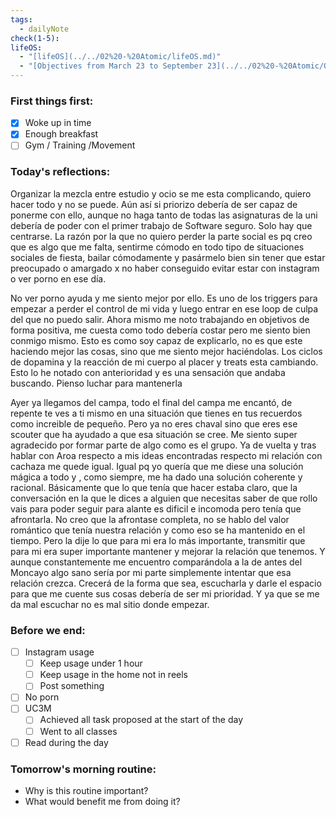 ```yaml
---
tags:
  - dailyNote
check(1-5): 
lifeOS:
  - "[lifeOS](../../02%20-%20Atomic/lifeOS.md)"
  - "[Objectives from March 23 to September 23](../../02%20-%20Atomic/Objectives%20from%20March%2023%20to%20September%2023.md)"
---
```

###  First things first: 

- [x]  Woke up in time
- [x] Enough breakfast
- [ ] Gym / Training /Movement

### Today's reflections: 
Organizar la mezcla entre estudio y ocio se me esta complicando, quiero hacer todo y no se puede. Aún así si priorizo debería de ser capaz de ponerme con ello, aunque no haga tanto de todas las asignaturas de la uni debería de poder con el primer trabajo de Software seguro. Solo hay que centrarse. 
La razón por la que no quiero perder la parte social es pq creo que es algo que me falta, sentirme cómodo en todo tipo de situaciones sociales de fiesta, bailar cómodamente y pasármelo bien sin tener que estar preocupado o amargado x no haber conseguido evitar estar con instagram o ver porno en ese día. 

No ver porno ayuda y me siento mejor por ello. Es uno de los triggers para empezar a perder el control de mi vida y luego entrar en ese loop de culpa del que no puedo salir. Ahora mismo me noto trabajando en objetivos de forma positiva, me cuesta como todo debería costar pero me siento bien conmigo mismo. Esto es como soy capaz de explicarlo, no es que este haciendo mejor las cosas, sino que me siento mejor haciéndolas. Los ciclos de dopamina y la reacción de mi cuerpo al placer y treats esta cambiando. Esto lo he notado con anterioridad y es una sensación que andaba buscando. Pienso luchar para mantenerla

Ayer ya llegamos del campa, todo el final del campa me encantó, de repente te ves a ti mismo en una situación que tienes en tus recuerdos como increible de pequeño. Pero ya no eres chaval sino que eres ese scouter que ha ayudado a que esa situación se cree. Me siento super agradecido por formar parte de algo como es el grupo. 
Ya de vuelta y tras hablar con Aroa respecto a mis ideas encontradas respecto mi relación con cachaza me quede igual. Igual pq yo quería que me diese una solución mágica a todo y , como siempre, me ha dado una solución coherente y racional. Básicamente que lo que tenía que hacer estaba claro, que la conversación en la que le dices a alguien que necesitas saber de que rollo vais para poder seguir para alante es dificil e incomoda pero tenía que afrontarla. 
No creo que la afrontase completa, no se hablo del valor romántico que tenía nuestra relación y como eso se ha mantenido en el tiempo. Pero la dije lo que para mi era lo más importante, transmitir que para mi era super importante mantener y mejorar la relación que tenemos. Y aunque constantemente me encuentro comparándola a la de antes del Moncayo algo sano sería por mi parte simplemente intentar que esa relación crezca. Crecerá de la forma que sea, escucharla y darle el espacio para que me cuente sus cosas debería de ser mi prioridad. Y ya que se me da mal escuchar no es mal sitio donde empezar.


### Before we end: 

- [ ]  Instagram usage
	- [ ] Keep usage under 1 hour
	- [ ] Keep usage in the home not in reels
	- [ ] Post something

- [ ] No porn 
- [ ] UC3M
	- [ ] Achieved all task proposed at the start of the day
	- [ ] Went to all classes

- [ ] Read during the day
### Tomorrow's morning routine: 
+ Why is this routine important? 
+ What would benefit me from doing it?